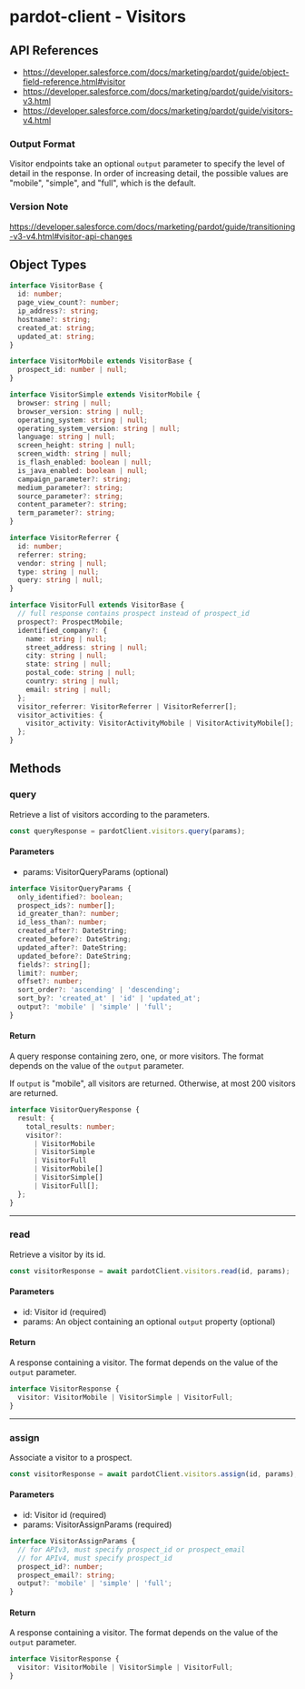 # pardot-client - Visitors

## API References

- https://developer.salesforce.com/docs/marketing/pardot/guide/object-field-reference.html#visitor
- https://developer.salesforce.com/docs/marketing/pardot/guide/visitors-v3.html
- https://developer.salesforce.com/docs/marketing/pardot/guide/visitors-v4.html

### Output Format

Visitor endpoints take an optional `output` parameter to specify the level of
detail in the response. In order of increasing detail, the possible values are
"mobile", "simple", and "full", which is the default.

### Version Note

https://developer.salesforce.com/docs/marketing/pardot/guide/transitioning-v3-v4.html#visitor-api-changes

## Object Types

```typescript
interface VisitorBase {
  id: number;
  page_view_count?: number;
  ip_address?: string;
  hostname?: string;
  created_at: string;
  updated_at: string;
}

interface VisitorMobile extends VisitorBase {
  prospect_id: number | null;
}

interface VisitorSimple extends VisitorMobile {
  browser: string | null;
  browser_version: string | null;
  operating_system: string | null;
  operating_system_version: string | null;
  language: string | null;
  screen_height: string | null;
  screen_width: string | null;
  is_flash_enabled: boolean | null;
  is_java_enabled: boolean | null;
  campaign_parameter?: string;
  medium_parameter?: string;
  source_parameter?: string;
  content_parameter?: string;
  term_parameter?: string;
}

interface VisitorReferrer {
  id: number;
  referrer: string;
  vendor: string | null;
  type: string | null;
  query: string | null;
}

interface VisitorFull extends VisitorBase {
  // full response contains prospect instead of prospect_id
  prospect?: ProspectMobile;
  identified_company?: {
    name: string | null;
    street_address: string | null;
    city: string | null;
    state: string | null;
    postal_code: string | null;
    country: string | null;
    email: string | null;
  };
  visitor_referrer: VisitorReferrer | VisitorReferrer[];
  visitor_activities: {
    visitor_activity: VisitorActivityMobile | VisitorActivityMobile[];
  };
}
```

## Methods

### query

Retrieve a list of visitors according to the parameters.

```typescript
const queryResponse = pardotClient.visitors.query(params);
```

#### Parameters

- params: VisitorQueryParams (optional)

```typescript
interface VisitorQueryParams {
  only_identified?: boolean;
  prospect_ids?: number[];
  id_greater_than?: number;
  id_less_than?: number;
  created_after?: DateString;
  created_before?: DateString;
  updated_after?: DateString;
  updated_before?: DateString;
  fields?: string[];
  limit?: number;
  offset?: number;
  sort_order?: 'ascending' | 'descending';
  sort_by?: 'created_at' | 'id' | 'updated_at';
  output?: 'mobile' | 'simple' | 'full';
}
```

#### Return

A query response containing zero, one, or more visitors. The format depends on
the value of the `output` parameter.

If `output` is "mobile", all visitors are returned. Otherwise, at most 200
visitors are returned.

```typescript
interface VisitorQueryResponse {
  result: {
    total_results: number;
    visitor?:
      | VisitorMobile
      | VisitorSimple
      | VisitorFull
      | VisitorMobile[]
      | VisitorSimple[]
      | VisitorFull[];
  };
}
```

---

### read

Retrieve a visitor by its id.

```typescript
const visitorResponse = await pardotClient.visitors.read(id, params);
```

#### Parameters

- id: Visitor id (required)
- params: An object containing an optional `output` property (optional)

#### Return

A response containing a visitor. The format depends on the value of the
`output` parameter.

```typescript
interface VisitorResponse {
  visitor: VisitorMobile | VisitorSimple | VisitorFull;
}
```

---

### assign

Associate a visitor to a prospect.

```typescript
const visitorResponse = await pardotClient.visitors.assign(id, params);
```

#### Parameters

- id: Visitor id (required)
- params: VisitorAssignParams (required)

```typescript
interface VisitorAssignParams {
  // for APIv3, must specify prospect_id or prospect_email
  // for APIv4, must specify prospect_id
  prospect_id?: number;
  prospect_email?: string;
  output?: 'mobile' | 'simple' | 'full';
}
```

#### Return

A response containing a visitor. The format depends on the value of the
`output` parameter.

```typescript
interface VisitorResponse {
  visitor: VisitorMobile | VisitorSimple | VisitorFull;
}
```
